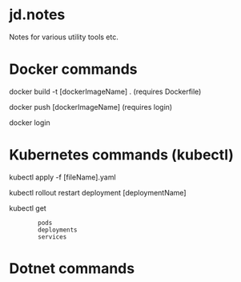 # jd.notes
Notes for various utility tools etc.


# Docker commands
docker build -t [dockerImageName] . (requires Dockerfile)

docker push [dockerImageName] (requires login)

docker login

# Kubernetes commands (kubectl)

kubectl apply -f [fileName].yaml

kubectl rollout restart deployment [deploymentName]

kubectl get

            pods
            deployments
            services            

# Dotnet commands
